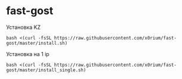 # fast-gost

Установка KZ

```shell
bash <(curl -fsSL https://raw.githubusercontent.com/x0rium/fast-gost/master/install.sh)
```

Установка на 1 ip

```shell
bash <(curl -fsSL https://raw.githubusercontent.com/x0rium/fast-gost/master/install_single.sh)
```